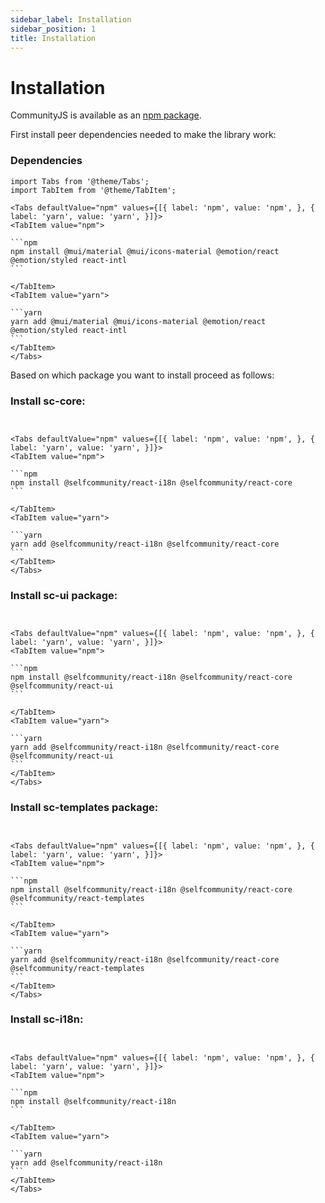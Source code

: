 ```yaml
---
sidebar_label: Installation
sidebar_position: 1
title: Installation
---
```


# Installation

CommunityJS is available as an [npm package](https://www.npmjs.com/package/@selfcommunity/community-ui).

First install peer dependencies needed to make the library work:

### Dependencies

````mdx-code-block
import Tabs from '@theme/Tabs';
import TabItem from '@theme/TabItem';

<Tabs defaultValue="npm" values={[{ label: 'npm', value: 'npm', }, { label: 'yarn', value: 'yarn', }]}>
<TabItem value="npm">

```npm
npm install @mui/material @mui/icons-material @emotion/react @emotion/styled react-intl
```

</TabItem>
<TabItem value="yarn">

```yarn
yarn add @mui/material @mui/icons-material @emotion/react @emotion/styled react-intl
```
</TabItem>
</Tabs>
````


Based on which package you want to install proceed as follows:

### Install sc-core:

````mdx-code-block


<Tabs defaultValue="npm" values={[{ label: 'npm', value: 'npm', }, { label: 'yarn', value: 'yarn', }]}>
<TabItem value="npm">

```npm
npm install @selfcommunity/react-i18n @selfcommunity/react-core
```

</TabItem>
<TabItem value="yarn">

```yarn
yarn add @selfcommunity/react-i18n @selfcommunity/react-core
```
</TabItem>
</Tabs>
````

### Install sc-ui package:

````mdx-code-block


<Tabs defaultValue="npm" values={[{ label: 'npm', value: 'npm', }, { label: 'yarn', value: 'yarn', }]}>
<TabItem value="npm">

```npm
npm install @selfcommunity/react-i18n @selfcommunity/react-core @selfcommunity/react-ui
```

</TabItem>
<TabItem value="yarn">

```yarn
yarn add @selfcommunity/react-i18n @selfcommunity/react-core @selfcommunity/react-ui
```
</TabItem>
</Tabs>
````

### Install sc-templates package:

````mdx-code-block


<Tabs defaultValue="npm" values={[{ label: 'npm', value: 'npm', }, { label: 'yarn', value: 'yarn', }]}>
<TabItem value="npm">

```npm
npm install @selfcommunity/react-i18n @selfcommunity/react-core @selfcommunity/react-templates
```

</TabItem>
<TabItem value="yarn">

```yarn
yarn add @selfcommunity/react-i18n @selfcommunity/react-core @selfcommunity/react-templates
```
</TabItem>
</Tabs>
````

### Install sc-i18n:

````mdx-code-block


<Tabs defaultValue="npm" values={[{ label: 'npm', value: 'npm', }, { label: 'yarn', value: 'yarn', }]}>
<TabItem value="npm">

```npm
npm install @selfcommunity/react-i18n
```

</TabItem>
<TabItem value="yarn">

```yarn
yarn add @selfcommunity/react-i18n
```
</TabItem>
</Tabs>
````